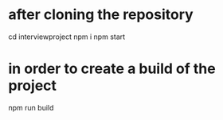 # after cloning the repository

cd interviewproject
npm i
npm start

# in order to create a build of the project

npm run build

